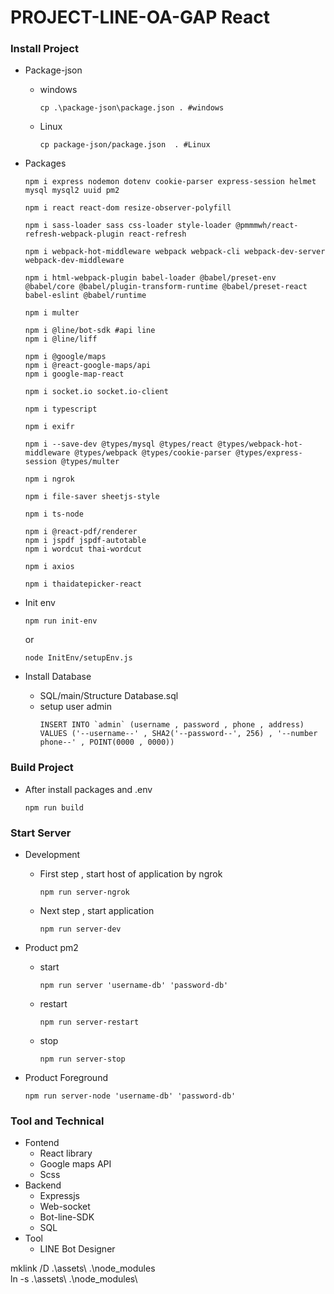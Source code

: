 ﻿# PROJECT-LINE-OA-GAP React

### Install Project
   - Package-json
      - windows
         ```
         cp .\package-json\package.json . #windows
         ```

      - Linux
         ```
         cp package-json/package.json  . #Linux
         ```

   - Packages
      ```
      npm i express nodemon dotenv cookie-parser express-session helmet mysql mysql2 uuid pm2

      npm i react react-dom resize-observer-polyfill
      
      npm i sass-loader sass css-loader style-loader @pmmmwh/react-refresh-webpack-plugin react-refresh 

      npm i webpack-hot-middleware webpack webpack-cli webpack-dev-server webpack-dev-middleware
      
      npm i html-webpack-plugin babel-loader @babel/preset-env @babel/core @babel/plugin-transform-runtime @babel/preset-react babel-eslint @babel/runtime

      npm i multer

      npm i @line/bot-sdk #api line
      npm i @line/liff

      npm i @google/maps
      npm i @react-google-maps/api  
      npm i google-map-react

      npm i socket.io socket.io-client

      npm i typescript

      npm i exifr

      npm i --save-dev @types/mysql @types/react @types/webpack-hot-middleware @types/webpack @types/cookie-parser @types/express-session @types/multer

      npm i ngrok

      npm i file-saver sheetjs-style

      npm i ts-node

      npm i @react-pdf/renderer
      npm i jspdf jspdf-autotable
      npm i wordcut thai-wordcut

      npm i axios

      npm i thaidatepicker-react
      ```

   - Init env
      ```
      npm run init-env
      ```
      or
      ```
      node InitEnv/setupEnv.js
      ```

   - Install Database
      - SQL/main/Structure Database.sql
      - setup user admin
        ```
        INSERT INTO `admin` (username , password , phone , address) VALUES ('--username--' , SHA2('--password--', 256) , '--number phone--' , POINT(0000 , 0000))
        ```

### Build Project

   - After install packages and .env
      ```
      npm run build
      ```
   
### Start Server

   - Development
      - First step , start host of application by ngrok
         ```
         npm run server-ngrok
         ```
      - Next step , start application
         ```
         npm run server-dev
         ```
   
   - Product pm2
      - start
         ```
         npm run server 'username-db' 'password-db'
         ```
      - restart
         ```
         npm run server-restart
         ```
      - stop
         ```
         npm run server-stop
         ```
   
   - Product Foreground
      ```
      npm run server-node 'username-db' 'password-db'
      ```

### Tool and Technical
   - Fontend
      - React library
      - Google maps API
      - Scss
   - Backend
      - Expressjs
      - Web-socket
      - Bot-line-SDK
      - SQL
   - Tool 
      - LINE Bot Designer

mklink /D .\assets\ .\node_modules\
ln -s .\assets\ .\node_modules\
